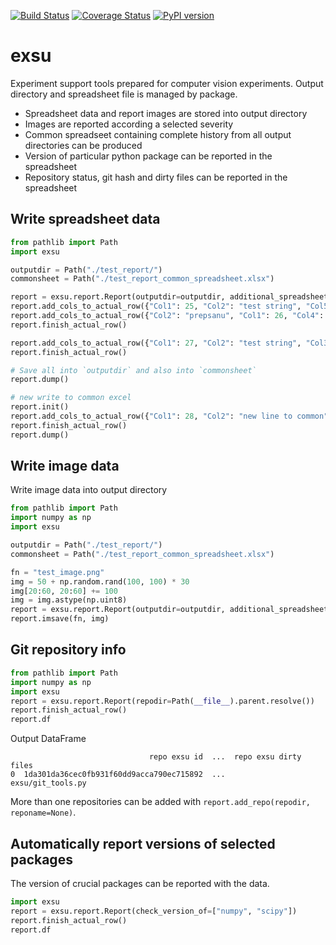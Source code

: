  
[![Build Status](https://travis-ci.org/mjirik/exsu.svg?branch=master)](https://travis-ci.org/mjirik/exsu)
[![Coverage Status](https://coveralls.io/repos/github/mjirik/exsu/badge.svg?branch=master)](https://coveralls.io/github/mjirik/exsu?branch=master)
[![PyPI version](https://badge.fury.io/py/exsu.svg)](http://badge.fury.io/py/exsu)


# exsu

Experiment support tools prepared for computer vision experiments. 
Output directory and spreadsheet file is managed by package.

* Spreadsheet data and report images are stored into output directory
* Images are reported according a selected severity
* Common spreadseet containing complete history from all output directories can be produced
* Version of particular python package can be reported in the spreadsheet
* Repository status, git hash and dirty files can be reported in the spreadsheet

## Write spreadsheet data

```python
from pathlib import Path
import exsu

outputdir = Path("./test_report/")
commonsheet = Path("./test_report_common_spreadsheet.xlsx")

report = exsu.report.Report(outputdir=outputdir, additional_spreadsheet_fn=commonsheet)
report.add_cols_to_actual_row({"Col1": 25, "Col2": "test string", "Col5": 5})
report.add_cols_to_actual_row({"Col2": "prepsanu", "Col1": 26, "Col4": "ctyrka"})
report.finish_actual_row()

report.add_cols_to_actual_row({"Col1": 27, "Col2": "test string", "Col3": "trojka"})
report.finish_actual_row()

# Save all into `outputdir` and also into `commonsheet`
report.dump()

# new write to common excel
report.init()
report.add_cols_to_actual_row({"Col1": 28, "Col2": "new line to common", "Col7": 77})
report.finish_actual_row()
report.dump()

```

## Write image data

Write image data into output directory

```python
from pathlib import Path
import numpy as np
import exsu

outputdir = Path("./test_report/")
commonsheet = Path("./test_report_common_spreadsheet.xlsx")

fn = "test_image.png"
img = 50 + np.random.rand(100, 100) * 30
img[20:60, 20:60] += 100
img = img.astype(np.uint8)
report = exsu.report.Report(outputdir=outputdir, additional_spreadsheet_fn=commonsheet)
report.imsave(fn, img)
```


## Git repository info

```python
from pathlib import Path
import numpy as np
import exsu
report = exsu.report.Report(repodir=Path(__file__).parent.resolve())
report.finish_actual_row()
report.df
```
Output DataFrame
```
                               repo exsu id  ...  repo exsu dirty files
0  1da301da36cec0fb931f60dd9acca790ec715892  ...      exsu/git_tools.py
```

More than one repositories can be added with `report.add_repo(repodir, reponame=None)`.


## Automatically report versions of selected packages

The version of crucial packages can be reported with the data.

```python
import exsu
report = exsu.report.Report(check_version_of=["numpy", "scipy"])
report.finish_actual_row()
report.df

```
